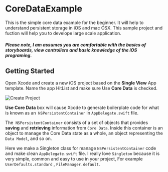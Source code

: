 # CoreDataExample

This is the simple core data example for the beginner. It will help to understand persistent storage in iOS and mac OSX.
This sample project and fuction will help you to develope large scale application.

##### Please note, I am assumes you are comfortable with the basics of storyboards, view controllers and basic knowledge of the iOS programing.


## Getting Started
Open Xcode and create a new iOS project based on the **Single View** App template. Name the app HitList and 
make sure Use **Core Data** is checked.

![Create Project](https://i.imgflip.com/3a2isx.jpg)

**Use Core Data** box will cause Xcode to generate boilerplate code for what is known as an` NSPersistentContainer` in `AppDelegate.swift` file.

The` NSPersistentContainer` consists of a set of objects that provides **saving** and **retrieving** information from `Core Data`. 
Inside this container is an object to manage the Core Data state as a whole, an object representing the `Data Model`, and so on.

Here we make a Singleton class for manage `NSPersistentContainer` code and make clean `AppDelegate.swift` file. 
I really love `Singleton` because it is very simple, common and easy to use in your project, For example `UserDefaults.standard` , `FileManager.default`.
